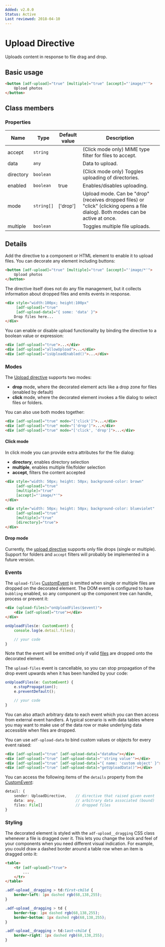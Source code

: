 ```yaml
---
Added: v2.0.0
Status: Active
Last reviewed: 2018-04-10
---
```


# Upload Directive

Uploads content in response to file drag and drop.

## Basic usage

```html
<button [adf-upload]="true" [multiple]="true" [accept]="'image/*'">
    Upload photos
</button>
```

## Class members

### Properties

| Name | Type | Default value | Description |
| ---- | ---- | ------------- | ----------- |
| accept | `string` |  | (Click mode only) MIME type filter for files to accept. |
| data | `any` |  | Data to upload. |
| directory | `boolean` |  | (Click mode only) Toggles uploading of directories. |
| enabled | `boolean` | true | Enables/disables uploading. |
| mode | `string[]` | ['drop'] | Upload mode. Can be "drop" (receives dropped files) or "click" (clicking opens a file dialog). Both modes can be active at once. |
| multiple | `boolean` |  | Toggles multiple file uploads. |

## Details

Add the directive to a component or HTML element to enable it to upload files.
You can decorate any element including buttons:

```html
<button [adf-upload]="true" [multiple]="true" [accept]="'image/*'">
    Upload photos
</button>
```

The directive itself does not do any file management, but it collects information about
dropped files and emits events in response.

```html
<div style="width:100px; height:100px"
     [adf-upload]="true"
     [adf-upload-data]="{ some: 'data' }">
    Drop files here...
</div>
```

You can enable or disable upload functionality by binding the directive to a boolean
value or expression:

```html
<div [adf-upload]="true">...</div>
<div [adf-upload]="allowUpload">...</div>
<div [adf-upload]="isUploadEnabled()">...</div>
```

### Modes

The [Upload directive](../core/upload.directive.md) supports two modes:

-   **drop** mode, where the decorated element acts like a drop zone for files (enabled by default)
-   **click** mode, where the decorated element invokes a file dialog to select files or folders.

You can also use both modes together:

```html
<div [adf-upload]="true" mode="['click']">...</div>
<div [adf-upload]="true" mode="['drop']">...</div>
<div [adf-upload]="true" mode="['click', 'drop']">...</div>
```

#### Click mode

In click mode you can provide extra attributes for the file dialog:

-   **directory**, enables directory selection
-   **multiple**, enables multiple file/folder selection
-   **accept**, filters the content accepted

```html
<div style="width: 50px; height: 50px; background-color: brown"
     [adf-upload]="true"
     [multiple]="true"
     [accept]="'image/*'">
</div>

<div style="width: 50px; height: 50px; background-color: blueviolet"
     [adf-upload]="true"
     [multiple]="true"
     [directory]="true">
</div>
```

#### Drop mode

Currently, the [upload directive](../core/upload.directive.md) supports only file drops (single or multiple).
Support for folders and `accept` filters will probably be implemented in a
future version.

### Events

The `upload-files` [CustomEvent](https://developer.mozilla.org/en-US/docs/Web/API/CustomEvent)
is emitted when single or multiple files are dropped on the decorated element.
The DOM event is configured to have `bubbling` enabled, so any component up the component tree can handle, process or prevent it:

```html
<div (upload-files)="onUploadFiles($event)">
    <div [adf-upload]="true"></div>
</div>
```

```ts
onUploadFiles(e: CustomEvent) {
    console.log(e.detail.files);

    // your code
}
```

Note that the event will be emitted only if valid
[files](https://developer.mozilla.org/en-US/docs/Web/API/File)
are dropped onto the decorated element.

The `upload-files` event is cancellable, so you can stop propagation of the drop event upwards
when it has been handled by your code:

```ts
onUploadFiles(e: CustomEvent) {
    e.stopPropagation();
    e.preventDefault();

    // your code
}
```

You can also attach arbitrary data to each event which you can then access from external event handlers. A typical scenario is with data tables where you may want to make use of the data row 
or make underlying data accessible when files are dropped.

You can use `adf-upload-data` to bind custom values or objects for every event raised:

```html
<div [adf-upload]="true" [adf-upload-data]="dataRow"></div>
<div [adf-upload]="true" [adf-upload-data]="'string value'"></div>
<div [adf-upload]="true" [adf-upload-data]="{ name: 'custom object' }"></div>
<div [adf-upload]="true" [adf-upload-data]="getUploadData()"></div>
```

You can access the following items of the `details` property from the
[CustomEvent](https://developer.mozilla.org/en-US/docs/Web/API/CustomEvent):

```ts
detail: {
    sender: UploadDirective,    // directive that raised given event
    data: any,                  // arbitrary data associated (bound)
    files: File[]               // dropped files
}
```

### Styling

The decorated element is styled with the `adf-upload__dragging` CSS class whenever a file is dragged
over it. This lets you change the look and feel of your components when you need different visual
indication. For example, you could draw a dashed border around a table row when an item is dragged
onto it:

```html
<table>
    <tr [adf-upload]="true">
        ...
    </tr>
</table>
```

```css
.adf-upload__dragging > td:first-child {
    border-left: 1px dashed rgb(68,138,255);
}

.adf-upload__dragging > td {
    border-top: 1px dashed rgb(68,138,255);
    border-bottom: 1px dashed rgb(68,138,255);
}

.adf-upload__dragging > td:last-child {
    border-right: 1px dashed rgb(68,138,255);
}
```
